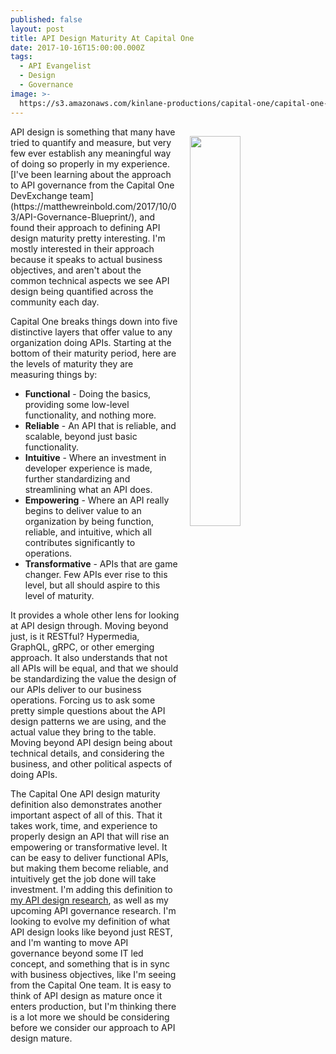 ```yaml
---
published: false
layout: post
title: API Design Maturity At Capital One
date: 2017-10-16T15:00:00.000Z
tags:
  - API Evangelist
  - Design
  - Governance
image: >-
  https://s3.amazonaws.com/kinlane-productions/capital-one/capital-one-api-maturing-pyramid.png
---
```

<p><img src="https://s3.amazonaws.com/kinlane-productions/capital-one/capital-one-api-maturing-pyramid.png" align="right" width="40%" style="padding: 15px;" /></p>API design is something that many have tried to quantify and measure, but very few ever establish any meaningful way of doing so properly in my experience. [I've been learning about the approach to API governance from the Capital One DevExchange team](https://matthewreinbold.com/2017/10/03/API-Governance-Blueprint/), and found their approach to defining API design maturity pretty interesting. I'm mostly interested in their approach because it speaks to actual business objectives, and aren't about the common technical aspects we see API design being quantified across the community each day.

Capital One breaks things down into five distinctive layers that offer value to any organization doing APIs. Starting at the bottom of their maturity period, here are the levels of maturity they are measuring things by:

- **Functional** - Doing the basics, providing some low-level functionality, and nothing more.
- **Reliable** - An API that is reliable, and scalable, beyond just basic functionality.
- **Intuitive** - Where an investment in developer experience is made, further standardizing and streamlining what an API does.
- **Empowering** - Where an API really begins to deliver value to an organization by being function, reliable, and intuitive, which all contributes significantly to operations.
- **Transformative** - APIs that are game changer. Few APIs ever rise to this level, but all should aspire to this level of maturity.

It provides a whole other lens for looking at API design through. Moving beyond just, is it RESTful? Hypermedia, GraphQL, gRPC, or other emerging approach. It also understands that not all APIs will be equal, and that we should be standardizing the value the design of our APIs deliver to our business operations. Forcing us to ask some pretty simple questions about the API design patterns we are using, and the actual value they bring to the table. Moving beyond API design being about technical details, and considering the business, and other political aspects of doing APIs.

The Capital One API design maturity definition also demonstrates another important aspect of all of this. That it takes work, time, and experience to properly design an API that will rise an empowering or transformative level. It can be easy to deliver functional APIs, but making them become reliable, and intuitively get the job done will take investment. I'm adding this definition to [my API design research](http://design.apievangelist.com), as well as my upcoming API governance research. I'm looking to evolve my definition of what API design looks like beyond just REST, and I'm wanting to move API governance beyond some IT led concept, and something that is in sync with business objectives, like I'm seeing from the Capital One team. It is easy to think of API design as mature once it enters production, but I'm thinking there is a lot more we should be considering before we consider our approach to API design mature.
